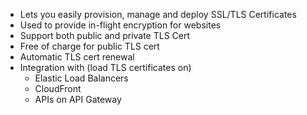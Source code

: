 - Lets you easily provision, manage and deploy SSL/TLS Certificates
- Used to provide in-flight encryption for websites
- Support both public and private TLS Cert
- Free of charge for public TLS cert
- Automatic TLS cert renewal
- Integration with (load TLS certificates on)
  - Elastic Load Balancers
  - CloudFront 
  - APIs on API Gateway